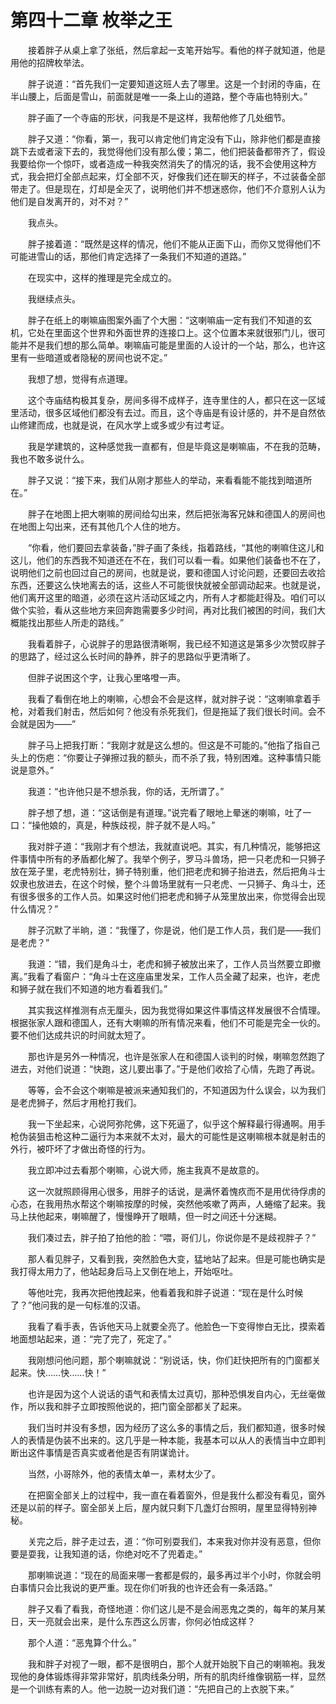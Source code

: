 # 第四十二章 枚举之王


　　接着胖子从桌上拿了张纸，然后拿起一支笔开始写。看他的样子就知道，他是用他的招牌枚举法。

　　胖子说道：“首先我们一定要知道这班人去了哪里。这是一个封闭的寺庙，在半山腰上，后面是雪山，前面就是唯一一条上山的道路，整个寺庙也特别大。”

　　胖子画了一个寺庙的形状，问我是不是这样，我帮他修了几处细节。

　　胖子又道：“你看，第一，我可以肯定他们肯定没有下山，除非他们都是直接跳下去或者滚下去的，我觉得他们没有那么傻；第二，他们把装备都带齐了，假设我要给你一个惊吓，或者造成一种我突然消失了的情况的话，我不会使用这种方式，我会把灯全部点起来，灯全部不灭，好像我们还在聊天的样子，不过装备全部带走了。但是现在，灯却是全灭了，说明他们并不想迷惑你，他们不介意别人认为他们是自发离开的，对不对？”

　　我点头。

　　胖子接着道：“既然是这样的情况，他们不能从正面下山，而你又觉得他们不可能进雪山的话，那他们肯定选择了一条我们不知道的道路。”

　　在现实中，这样的推理是完全成立的。

　　我继续点头。

　　胖子在纸上的喇嘛庙图案外画了个大圈：“这喇嘛庙一定有我们不知道的玄机，它处在里面这个世界和外面世界的连接口上。这个位置本来就很邪门儿，很可能并不是我们想的那么简单。喇嘛庙可能是里面的人设计的一个站，那么，也许这里有一些暗道或者隐秘的房间也说不定。”

　　我想了想，觉得有点道理。

　　这个寺庙结构极其复杂，房间多得不成样子，连寺里住的人，都只在这一区域里活动，很多区域他们都没有去过。而且，这个寺庙是有设计感的，并不是自然依山修建而成，也就是说，在风水学上或多或少有过考证。

　　我是学建筑的，这种感觉我一直都有，但是毕竟这是喇嘛庙，不在我的范畴，我也不敢多说什么。

　　胖子又说：“接下来，我们从刚才那些人的举动，来看看能不能找到暗道所在。”

　　胖子在地图上把大喇嘛的房间给勾出来，然后把张海客兄妹和德国人的房间也在地图上勾出来，还有其他几个人住的地方。

　　“你看，他们要回去拿装备，”胖子画了条线，指着路线，“其他的喇嘛住这儿和这儿，他们的东西我不知道还在不在，我们可以看一看。如果他们装备也不在了，说明他们之前也回过自己的房间，也就是说，要和德国人讨论问题，还要回去收拾东西，还要这么快地离去的话，这些人不可能很快就被全部调动起来。也就是说，他们离开这里的暗道，必须在这片活动区域之内，所有人才都能赶得及。咱们可以做个实验，看从这些地方来回奔跑需要多少时间，再对比我们被困的时间，我们大概能找出那些人所走的路线。”

　　我看着胖子，心说胖子的思路很清晰啊，我已经不知道这是第多少次赞叹胖子的思路了，经过这么长时间的静养，胖子的思路似乎更清晰了。

　　但胖子说困这个字，让我心里咯噔一声。

　　我看了看倒在地上的喇嘛，心想会不会是这样，就对胖子说：“这喇嘛拿着手枪，对着我们射击，然后如何？他没有杀死我们，但是拖延了我们很长时间。会不会就是因为——”

　　胖子马上把我打断：“我刚才就是这么想的。但这是不可能的。”他指了指自己头上的伤疤：“你要让子弹擦过我的额头，而不杀了我，特别困难。这种事情只能说是意外。”

　　我道：“也许他只是不想杀我，你的话，无所谓了。”

　　胖子想了想，道：“这话倒是有道理。”说完看了眼地上晕迷的喇嘛，吐了一口：“操他娘的，真是，种族歧视，胖子就不是人吗。”

　　我对胖子道：“我刚才有个想法，我就直说吧。其实，有几种情况，能够把这件事情中所有的矛盾都化解了。我举个例子，罗马斗兽场，把一只老虎和一只狮子放在笼子里，老虎特别壮，狮子特别重，他们把老虎和狮子抬进去，然后把角斗士奴隶也放进去，在这个时候，整个斗兽场里就有一只老虎、一只狮子、角斗士，还有很多很多的工作人员。如果这时他们把老虎和狮子从笼里放出来，你觉得会出现什么情况？”

　　胖子沉默了半晌，道：“我懂了，你是说，他们是工作人员，我们是——我们是老虎？”

　　我道：“错，我们是角斗士，老虎和狮子被放出来了，工作人员当然要立即撤离。”我看了看窗户：“角斗士在这座庙里发呆，工作人员全藏了起来，也许，老虎和狮子就在我们不知道的地方看着我们。”

　　其实我这样推测有点无厘头，因为我觉得如果这件事情这样发展很不合情理。根据张家人跟和德国人，还有大喇嘛的所有情况来看，他们不可能是完全一伙的。要不他们达成共识的时间就太短了。

　　那也许是另外一种情况，也许是张家人在和德国人谈判的时候，喇嘛忽然跑了进去，对他们说道：“快跑，这儿要出事了。”于是他们收拾了心情，先跑了再说。

　　等等，会不会这个喇嘛是被派来通知我们的，不知道因为什么误会，以为我们是老虎狮子，然后才用枪打我们。

　　我一下坐起来，心说阿弥陀佛，这下死逼了，似乎这个解释最行得通啊。用手枪伪装狙击枪这种二逼行为本来就不太对，最大的可能性是这喇嘛根本就是射击的外行，被吓坏了才做出奇怪的行为。

　　我立即冲过去看那个喇嘛，心说大师，施主我真不是故意的。

　　这一次就照顾得用心很多，用胖子的话说，是满怀着愧疚而不是用优待俘虏的心态，在我用热水帮这个喇嘛按摩的时候，突然他咳嗽了两声，人蜷缩了起来。我马上扶他起来，喇嘛醒了，慢慢睁开了眼睛，但一时之间还十分迷糊。

　　我们凑过去，胖子拍了拍他的脸：“喂，哥们儿，你说你是不是歧视胖子？”

　　那人看见胖子，又看到我，突然脸色大变，猛地站了起来。但是可能也确实是我打得太用力了，他站起身后马上又倒在地上，开始呕吐。

　　等他吐完，我再次把他拽起来，他看着我和胖子说道：“现在是什么时候了？”他问我的是一句标准的汉语。

　　我看了看手表，告诉他天马上就要全亮了。他脸色一下变得惨白无比，摸索着地面想站起来，道：“完了完了，死定了。”

　　我刚想问他问题，那个喇嘛就说：“别说话，快，你们赶快把所有的门窗都关起来。快……快……快！”

　　也许是因为这个人说话的语气和表情太过真切，那种恐惧发自内心，无丝毫做作，所以我和胖子立即按照他说的，把门窗全部都关了起来。

　　我们当时并没有多想，因为经历了这么多的事情之后，我们都知道，很多时候人的表情是伪装不出来的。这几乎是一种本能，我基本可以从人的表情当中立即判断出这件事情是否真实或者他是否有阴谋诡计。

　　当然，小哥除外，他的表情太单一，素材太少了。

　　在把窗全部关上的过程中，我一直在看着窗外，但是我什么都没有看见，窗外还是以前的样子。窗全部关上后，屋内就只剩下几盏灯台照明，屋里显得特别神秘。

　　关完之后，胖子走过去，道：“你可别耍我们，本来我对你并没有恶意，但你要是耍我，让我知道的话，你绝对吃不了兜着走。”

　　那喇嘛说道：“现在的局面来哪一套都是假的，最多再过半个小时，你就会明白事情只会比我说的更严重。现在你们听我的也许还会有一条活路。”

　　胖子又看了看我，奇怪地道：你们这儿是不是会闹恶鬼之类的，每年的某月某日，天一亮就会出来，是什么东西这么厉害，你何必怕成这样？

　　那个人道：“恶鬼算个什么。”

　　我和胖子对视了一眼，都不是很明白，那个人就开始脱下自己的喇嘛袍。我发现他的身体锻炼得非常非常好，肌肉线条分明，所有的肌肉纤维像钢筋一样，显然是一个训练有素的人。他一边脱一边对我们道：“先把自己的上衣脱下来。”

